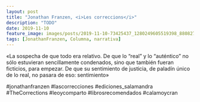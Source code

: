 ```yaml
---
layout: post
title: "Jonathan Franzen, <i>Les correccions</i>"
description: "TODO"
date: 2019-11-10
feature_image: images/posts/2019-11-10-73425437_1280249605519398_8808272930526168692_n_17861636902571569.jpg
tags: [JonathanFranzen, Columna, narrativa]
---
```


«La sospecha de que todo era relativo. De que lo “real” y lo “auténtico” no sólo estuvieran sencillamente condenados, sino que también fueran ficticios, para empezar. De que su sentimiento de justicia, de paladín único de lo real, no pasara de eso: sentimiento»
<!--more-->

#jonathanfranzen #lascorrecciones #ediciones_salamandra #TheCorrections #leoycomparto #librosrecomendados #calamoycran


